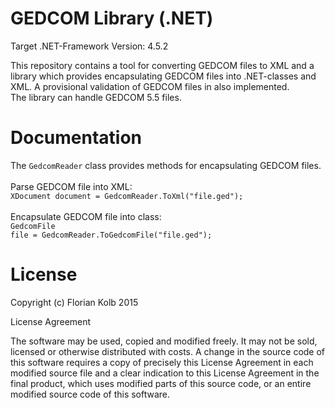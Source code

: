 # GEDCOM Library (.NET)

Target .NET-Framework Version: 4.5.2

This repository contains a tool for converting GEDCOM files to XML and a library which provides 
encapsulating GEDCOM files into .NET-classes and XML. A provisional validation of GEDCOM files in also implemented.
<br/>
The library can handle GEDCOM 5.5 files.

# Documentation

The <code>GedcomReader</code> class provides methods for encapsulating GEDCOM files.<br/><br/>
Parse GEDCOM file into XML:<br/>
<code>XDocument document = GedcomReader.ToXml("file.ged");</code>
<br/><br/>
Encapsulate GEDCOM file into class:<br/>
<code>GedcomFile file = GedcomReader.ToGedcomFile("file.ged");</code>

# License

Copyright (c) Florian Kolb 2015

License Agreement

The software may be used, copied and modified freely. 
It may not be sold, licensed or otherwise distributed 
with costs. A change in the source code of this software 
requires a copy of precisely this License Agreement in 
each modified source file and a clear indication to this 
License Agreement in the final product, which uses modified 
parts of this source code, or an entire modified source code 
of this software.
